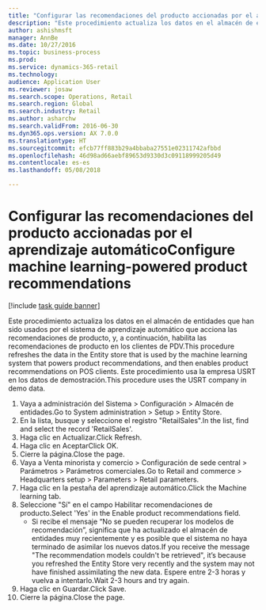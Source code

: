 ```yaml
--- 
title: "Configurar las recomendaciones del producto accionadas por el aprendizaje automático"
description: "Este procedimiento actualiza los datos en el almacén de entidades que han sido usados por el sistema de aprendizaje automático que acciona las recomendaciones de producto, y, a continuación, habilita las recomendaciones de producto en los clientes de PDV."
author: ashishmsft
manager: AnnBe
ms.date: 10/27/2016
ms.topic: business-process
ms.prod: 
ms.service: dynamics-365-retail
ms.technology: 
audience: Application User
ms.reviewer: josaw
ms.search.scope: Operations, Retail
ms.search.region: Global
ms.search.industry: Retail
ms.author: asharchw
ms.search.validFrom: 2016-06-30
ms.dyn365.ops.version: AX 7.0.0
ms.translationtype: HT
ms.sourcegitcommit: efcb77ff883b29a4bbaba27551e02311742afbbd
ms.openlocfilehash: 46d98ad66aebf89653d9330d3c09118999205d49
ms.contentlocale: es-es
ms.lasthandoff: 05/08/2018

---
```

# <a name="configure-machine-learning-powered-product-recommendations"></a><span data-ttu-id="61764-103">Configurar las recomendaciones del producto accionadas por el aprendizaje automático</span><span class="sxs-lookup"><span data-stu-id="61764-103">Configure machine learning-powered product recommendations</span></span>

[!include [task guide banner](../includes/task-guide-banner.md)]

<span data-ttu-id="61764-104">Este procedimiento actualiza los datos en el almacén de entidades que han sido usados por el sistema de aprendizaje automático que acciona las recomendaciones de producto, y, a continuación, habilita las recomendaciones de producto en los clientes de PDV.</span><span class="sxs-lookup"><span data-stu-id="61764-104">This procedure refreshes the data in the Entity store that is used by the machine learning system that powers product recommendations, and then enables product recommendations on POS clients.</span></span> <span data-ttu-id="61764-105">Este procedimiento usa la empresa USRT en los datos de demostración.</span><span class="sxs-lookup"><span data-stu-id="61764-105">This procedure uses the USRT company in demo data.</span></span>

1. <span data-ttu-id="61764-106">Vaya a administración del Sistema > Configuración > Almacén de entidades.</span><span class="sxs-lookup"><span data-stu-id="61764-106">Go to System administration > Setup > Entity Store.</span></span>
2. <span data-ttu-id="61764-107">En la lista, busque y seleccione el registro "RetailSales".</span><span class="sxs-lookup"><span data-stu-id="61764-107">In the list, find and select the record 'RetailSales'.</span></span>
3. <span data-ttu-id="61764-108">Haga clic en Actualizar.</span><span class="sxs-lookup"><span data-stu-id="61764-108">Click Refresh.</span></span>
4. <span data-ttu-id="61764-109">Haga clic en Aceptar</span><span class="sxs-lookup"><span data-stu-id="61764-109">Click OK.</span></span>
5. <span data-ttu-id="61764-110">Cierre la página.</span><span class="sxs-lookup"><span data-stu-id="61764-110">Close the page.</span></span>
6. <span data-ttu-id="61764-111">Vaya a Venta minorista y comercio > Configuración de sede central > Parámetros > Parámetros comerciales.</span><span class="sxs-lookup"><span data-stu-id="61764-111">Go to Retail and commerce > Headquarters setup > Parameters > Retail parameters.</span></span>
7. <span data-ttu-id="61764-112">Haga clic en la pestaña del aprendizaje automático.</span><span class="sxs-lookup"><span data-stu-id="61764-112">Click the Machine learning tab.</span></span>
8. <span data-ttu-id="61764-113">Seleccione "Sí" en el campo Habilitar recomendaciones de producto.</span><span class="sxs-lookup"><span data-stu-id="61764-113">Select 'Yes' in the Enable product recommendations field.</span></span>
    * <span data-ttu-id="61764-114">Si recibe el mensaje “No se pueden recuperar los modelos de recomendación”, significa que ha actualizado el almacén de entidades muy recientemente y es posible que el sistema no haya terminado de asimilar los nuevos datos.</span><span class="sxs-lookup"><span data-stu-id="61764-114">If you receive the message "The recommendation models couldn't be retrieved", it’s because you refreshed the Entity Store very recently and the system may not have finished assimilating the new data.</span></span> <span data-ttu-id="61764-115">Espere entre 2-3 horas y vuelva a intentarlo.</span><span class="sxs-lookup"><span data-stu-id="61764-115">Wait 2-3 hours and try again.</span></span>  
9. <span data-ttu-id="61764-116">Haga clic en Guardar.</span><span class="sxs-lookup"><span data-stu-id="61764-116">Click Save.</span></span>
10. <span data-ttu-id="61764-117">Cierre la página.</span><span class="sxs-lookup"><span data-stu-id="61764-117">Close the page.</span></span>


